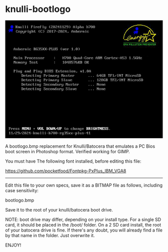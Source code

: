 # knulli-bootlogo

<img src="https://github.com/therealduckie/knulli-bootlogo/blob/main/bootlogo.bmp">

A bootlogo.bmp replacement for Knulli/Batocera that emulates a PC Bios boot screen in Photoshop format. Verified working for GIMP.

You must have The following font installed, before editing this file:

https://github.com/pocketfood/Fontpkg-PxPlus_IBM_VGA8

-----------

Edit this file to your own specs, save it as a BITMAP file as follows, including case sensitivity:

bootlogo.bmp

Save it to the root of your knulli/batocera boot drive.

NOTE: boot drive may differ, depending on your install type. For a single SD card, it should be placed in the /boot/ folder. On a 2 SD card install, the root of your batocera drive is fine. If there's any doubt, you will already find a file by that name in the folder. Just overwrite it.

ENJOY!
